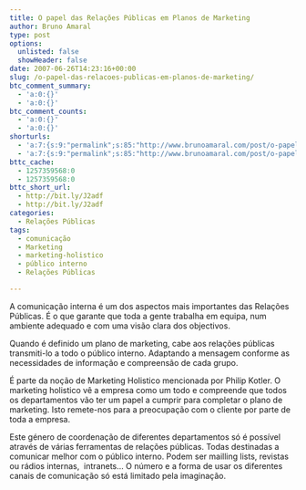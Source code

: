 ```yaml
---
title: O papel das Relações Públicas em Planos de Marketing
author: Bruno Amaral
type: post
options:
  unlisted: false
  showHeader: false
date: 2007-06-26T14:23:16+00:00
slug: /o-papel-das-relacoes-publicas-em-planos-de-marketing/
btc_comment_summary:
  - 'a:0:{}'
  - 'a:0:{}'
btc_comment_counts:
  - 'a:0:{}'
  - 'a:0:{}'
shorturls:
  - 'a:7:{s:9:"permalink";s:85:"http://www.brunoamaral.com/post/o-papel-das-relacoes-publicas-em-planos-de-marketing/";s:7:"tinyurl";s:25:"http://tinyurl.com/cbnby4";s:4:"isgd";s:17:"http://is.gd/pO2O";s:5:"bitly";s:20:"http://bit.ly/1xup70";s:5:"snipr";s:22:"http://snipr.com/ex0up";s:5:"snurl";s:22:"http://snurl.com/ex0up";s:7:"snipurl";s:24:"http://snipurl.com/ex0up";}'
  - 'a:7:{s:9:"permalink";s:85:"http://www.brunoamaral.com/post/o-papel-das-relacoes-publicas-em-planos-de-marketing/";s:7:"tinyurl";s:25:"http://tinyurl.com/cbnby4";s:4:"isgd";s:17:"http://is.gd/pO2O";s:5:"bitly";s:20:"http://bit.ly/1xup70";s:5:"snipr";s:22:"http://snipr.com/ex0up";s:5:"snurl";s:22:"http://snurl.com/ex0up";s:7:"snipurl";s:24:"http://snipurl.com/ex0up";}'
bttc_cache:
  - 1257359568:0
  - 1257359568:0
bttc_short_url:
  - http://bit.ly/J2adf
  - http://bit.ly/J2adf
categories:
  - Relações Públicas
tags:
  - comunicação
  - Marketing
  - marketing-holistico
  - público interno
  - Relações Públicas

---
```

A comunicação interna é um dos aspectos mais importantes das Relações Públicas. É o que garante que toda a gente trabalha em equipa, num ambiente adequado e com uma visão clara dos objectivos.

Quando é definido um plano de marketing, cabe aos relações públicas transmiti-lo a todo o público interno. Adaptando a mensagem conforme as necessidades de informação e compreensão de cada grupo.

É parte da noção de Marketing Holistico mencionada por Philip Kotler. O marketing holistico vê a empresa como um todo e compreende que todos os departamentos vão ter um papel a cumprir para completar o plano de marketing. Isto remete-nos para a preocupação com o cliente por parte de toda a empresa.

Este género de coordenação de diferentes departamentos só é possível através de várias ferramentas de relações públicas. Todas destinadas a comunicar melhor com o público interno. Podem ser mailling lists, revistas ou rádios internas,  intranets&#8230; O número e a forma de usar os diferentes canais de comunicação só está limitado pela imaginação.